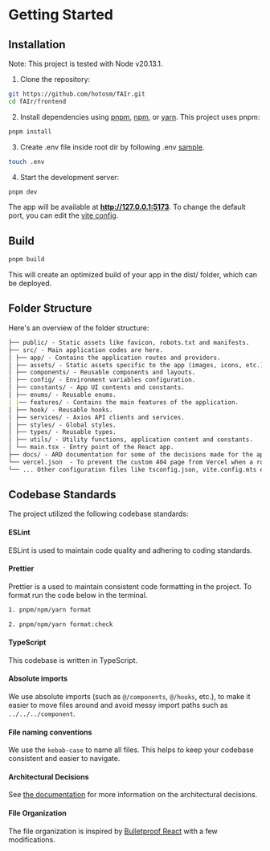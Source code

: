 # Getting Started

## Installation

Note: This project is tested with Node v20.13.1.

1. Clone the repository:

```bash
git https://github.com/hotosm/fAIr.git
cd fAIr/frontend
```

2. Install dependencies using [pnpm](https://pnpm.io/), [npm](https://www.npmjs.com/), or [yarn](https://yarnpkg.com/). This project uses pnpm:

```bash
pnpm install
```

3. Create .env file inside root dir by following .env [sample](../.env.sample).

```bash
touch .env
```

4. Start the development server:

```bash
pnpm dev
```

The app will be available at **http://127.0.0.1:5173**. To change the default port, you can edit the [vite config](../vite.config.mts).

## Build

```bash
pnpm build
```

This will create an optimized build of your app in the dist/ folder, which can be deployed.

## Folder Structure

Here's an overview of the folder structure:

```markdown
├── public/ - Static assets like favicon, robots.txt and manifests.
├── src/ - Main application codes are here.
│ ├── app/ - Contains the application routes and providers.
│ ├── assets/ - Static assets specific to the app (images, icons, etc.).
│ ├── components/ - Reusable components and layouts.
│ ├── config/ - Environment variables configuration.
│ ├── constants/ - App UI contents and constants.
│ ├── enums/ - Reusable enums.
| |── features/ - Contains the main features of the application.
│ ├── hook/ - Reusable hooks.
│ ├── services/ - Axios API clients and services.
│ ├── styles/ - Global styles.
│ ├── types/ - Reusable types.
│ ├── utils/ - Utility functions, application content and constants.
│ └── main.tsx - Entry point of the React app.
├── docs/ - ARD documentation for some of the decisions made for the app.
└── vercel.json  - To prevent the custom 404 page from Vercel when a route is visited. (This is just for the demo site deployed on Vercel.)
└── ... Other configuration files like tsconfig.json, vite.config.mts etc.
```

## Codebase Standards

The project utilized the following codebase standards:

#### ESLint

ESLint is used to maintain code quality and adhering to coding standards.

#### Prettier

Prettier is a used to maintain consistent code formatting in the project. To format run the code below in the terminal.

```bash
1. pnpm/npm/yarn format

2. pnpm/npm/yarn format:check
```

#### TypeScript

This codebase is written in TypeScript.

#### Absolute imports

We use absolute imports (such as `@/components`, `@/hooks`, etc.), to make it easier to move files around and avoid messy import paths such as `../../../component`.

#### File naming conventions

We use the `kebab-case` to name all files. This helps to keep your codebase consistent and easier to navigate.

#### Architectural Decisions

See [the documentation](./architecture/README.md) for more information on the architectural decisions.

#### File Organization

The file organization is inspired by [Bulletproof React](https://github.com/alan2207/bulletproof-react) with a few modifications.
